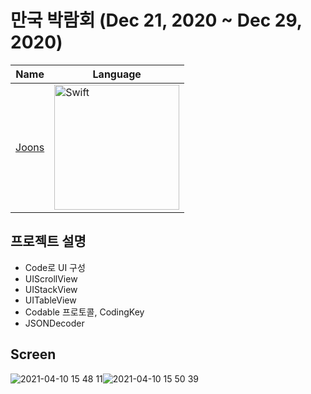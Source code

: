 # 만국 박람회 (Dec 21, 2020 ~ Dec 29, 2020)

| Name                                  | Language                                                     |
| ------------------------------------- | ------------------------------------------------------------ |
| [Joons](https://github.com/elddy0948) | <img width="200" alt="Swift" src="https://user-images.githubusercontent.com/40102795/114259983-f7a4f480-9a0c-11eb-8f57-2da635febfd9.png"> |





## 프로젝트 설명

- Code로 UI 구성
- UIScrollView
- UIStackView
- UITableView
- Codable 프로토콜, CodingKey
- JSONDecoder



## Screen

![2021-04-10 15 48 11](https://user-images.githubusercontent.com/40102795/114261180-2ffc0100-9a14-11eb-8ba2-c039f9f6ea78.gif)![2021-04-10 15 50 39](https://user-images.githubusercontent.com/40102795/114261250-8c5f2080-9a14-11eb-86b9-da0ed4caba02.gif)



